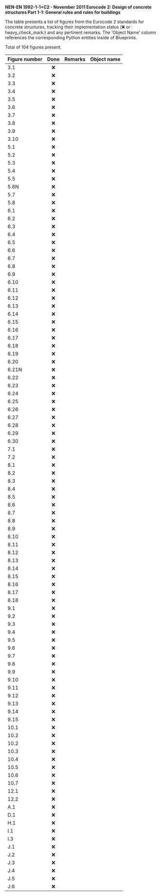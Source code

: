 **NEN-EN 1992-1-1+C2 - November 2011
Eurocode 2: Design of concrete structures
Part 1-1: General rules and rules for buildings**

The table presents a list of figures from the Eurocode 2 standards for concrete structures, tracking their implementation status (:x: or :
heavy_check_mark:) and any pertinent remarks. The 'Object Name' column references the corresponding Python entities inside of Blueprints.

Total of 104 figures present.

| Figure number | Done | Remarks | Object name |
|:--------------|:----:|:--------|:------------|
| 3.1           | :x:  |         |             |
| 3.2           | :x:  |         |             |
| 3.3           | :x:  |         |             |
| 3.4           | :x:  |         |             |
| 3.5           | :x:  |         |             |
| 3.6           | :x:  |         |             |
| 3.7           | :x:  |         |             |
| 3.8           | :x:  |         |             |
| 3.9           | :x:  |         |             |
| 3.10          | :x:  |         |             |
| 5.1           | :x:  |         |             |
| 5.2           | :x:  |         |             |
| 5.3           | :x:  |         |             |
| 5.4           | :x:  |         |             |
| 5.5           | :x:  |         |             |
| 5.6N          | :x:  |         |             |
| 5.7           | :x:  |         |             |
| 5.8           | :x:  |         |             |
| 6.1           | :x:  |         |             |
| 6.2           | :x:  |         |             |
| 6.3           | :x:  |         |             |
| 6.4           | :x:  |         |             |
| 6.5           | :x:  |         |             |
| 6.6           | :x:  |         |             |
| 6.7           | :x:  |         |             |
| 6.8           | :x:  |         |             |
| 6.9           | :x:  |         |             |
| 6.10          | :x:  |         |             |
| 6.11          | :x:  |         |             |
| 6.12          | :x:  |         |             |
| 6.13          | :x:  |         |             |
| 6.14          | :x:  |         |             |
| 6.15          | :x:  |         |             |
| 6.16          | :x:  |         |             |
| 6.17          | :x:  |         |             |
| 6.18          | :x:  |         |             |
| 6.19          | :x:  |         |             |
| 6.20          | :x:  |         |             |
| 6.21N         | :x:  |         |             |
| 6.22          | :x:  |         |             |
| 6.23          | :x:  |         |             |
| 6.24          | :x:  |         |             |
| 6.25          | :x:  |         |             |
| 6.26          | :x:  |         |             |
| 6.27          | :x:  |         |             |
| 6.28          | :x:  |         |             |
| 6.29          | :x:  |         |             |
| 6.30          | :x:  |         |             |
| 7.1           | :x:  |         |             |
| 7.2           | :x:  |         |             |
| 8.1           | :x:  |         |             |
| 8.2           | :x:  |         |             |
| 8.3           | :x:  |         |             |
| 8.4           | :x:  |         |             |
| 8.5           | :x:  |         |             |
| 8.6           | :x:  |         |             |
| 8.7           | :x:  |         |             |
| 8.8           | :x:  |         |             |
| 8.9           | :x:  |         |             |
| 8.10          | :x:  |         |             |
| 8.11          | :x:  |         |             |
| 8.12          | :x:  |         |             |
| 8.13          | :x:  |         |             |
| 8.14          | :x:  |         |             |
| 8.15          | :x:  |         |             |
| 8.16          | :x:  |         |             |
| 8.17          | :x:  |         |             |
| 8.18          | :x:  |         |             |
| 9.1           | :x:  |         |             |
| 9.2           | :x:  |         |             |
| 9.3           | :x:  |         |             |
| 9.4           | :x:  |         |             |
| 9.5           | :x:  |         |             |
| 9.6           | :x:  |         |             |
| 9.7           | :x:  |         |             |
| 9.8           | :x:  |         |             |
| 9.9           | :x:  |         |             |
| 9.10          | :x:  |         |             |
| 9.11          | :x:  |         |             |
| 9.12          | :x:  |         |             |
| 9.13          | :x:  |         |             |
| 9.14          | :x:  |         |             |
| 9.15          | :x:  |         |             |
| 10.1          | :x:  |         |             |
| 10.2          | :x:  |         |             |
| 10.2          | :x:  |         |             |
| 10.3          | :x:  |         |             |
| 10.4          | :x:  |         |             |
| 10.5          | :x:  |         |             |
| 10.6          | :x:  |         |             |
| 10.7          | :x:  |         |             |
| 12.1          | :x:  |         |             |
| 12.2          | :x:  |         |             |
| A.1           | :x:  |         |             |
| D.1           | :x:  |         |             |
| H.1           | :x:  |         |             |
| I.1           | :x:  |         |             |
| I.3           | :x:  |         |             |
| J.1           | :x:  |         |             |
| J.2           | :x:  |         |             |
| J.3           | :x:  |         |             |
| J.4           | :x:  |         |             |
| J.5           | :x:  |         |             |
| J.6           | :x:  |         |             |
